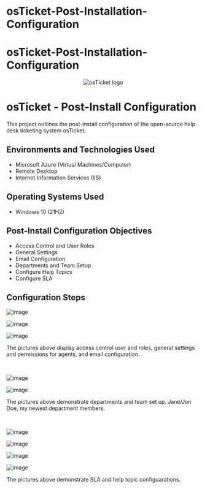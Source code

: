 # osTicket-Post-Installation-Configuration
# osTicket-Post-Installation-Configuration
<p align="center">
<img src="https://i.imgur.com/Clzj7Xs.png" alt="osTicket logo"/>
</p>

<h1>osTicket - Post-Install Configuration</h1>
This project outlines the post-install configuration of the open-source help desk ticketing system osTicket.<br />



<h2>Environments and Technologies Used</h2>

- Microsoft Azure (Virtual Machines/Computer)
- Remote Desktop
- Internet Information Services (IIS)

<h2>Operating Systems Used </h2>

- Windows 10</b> (21H2)

<h2>Post-Install Configuration Objectives</h2>

- Access Control and User Roles
- General Settings
- Email Configuration
- Departments and Team Setup 
- Configure Help Topics
- Configure SLA
<h2>Configuration Steps</h2>

<p>

![image](https://github.com/DabneyV/osTicket-Post-Installation-Configuration/assets/148362429/920e557b-ec2b-4eb5-8e69-d0efa2ec5630)

![image](https://github.com/DabneyV/osTicket-Post-Installation-Configuration/assets/148362429/90508617-d189-459e-b0cf-1eb1e3705995)

![image](https://github.com/DabneyV/osTicket-Post-Installation-Configuration/assets/148362429/00c446db-faab-42cf-b2f6-d5d8dbe50293)


</p>
<p>
The pictures above display access control user and roles, general settings and permissions for agents, and email configuration.
</p>
<br />

<p>
  
![image](https://github.com/DabneyV/osTicket-Post-Installation-Configuration/assets/148362429/4ce608b5-b2d3-418b-82ea-f55b53579b27)

![image](https://github.com/DabneyV/osTicket-Post-Installation-Configuration/assets/148362429/1aed154d-3781-44cd-87d9-125d5ebaf8ef)



</p>
<p>
The pictures above demonstrate departments and team set up. Jane/Jon Doe, my newest department members.
</p>
<br />

<p>
  
![image](https://github.com/DabneyV/osTicket-Post-Installation-Configuration/assets/148362429/bd9643b7-a030-4a50-b7b7-8695b4b496dd)

![image](https://github.com/DabneyV/osTicket-Post-Installation-Configuration/assets/148362429/ee97ebeb-c44d-46b4-bc2e-f9375de48d13)

![image](https://github.com/DabneyV/osTicket-Post-Installation-Configuration/assets/148362429/54af4065-15ca-4950-b332-8f95ad83fff6)

![image](https://github.com/DabneyV/osTicket-Post-Installation-Configuration/assets/148362429/d11737d2-5476-4386-9de2-1c33fea86bd1)


</p>
<p>
The pictures above demonstrate SLA and help topic configuarations.
</p>
<br />
